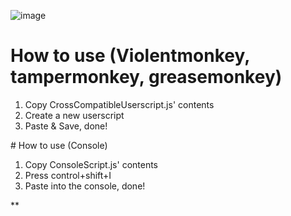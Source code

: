 ![image](https://github.com/GogleSiteBank/Youtube2Invidious/assets/125816677/76771a8e-482c-4c59-8d11-b85a730fc686)
# How to use (Violentmonkey, tampermonkey, greasemonkey)
<ol>
<li type=1>Copy CrossCompatibleUserscript.js' contents</li>
<li type=1>Create a new userscript</li>
<li type=1>Paste & Save, done!</li>
</ol>
# How to use (Console)
<ol>
<li type=1>Copy ConsoleScript.js' contents</li>
<li type=1>Press control+shift+I</li>
<li type=1>Paste into the console, done!</li>
</ol>**
